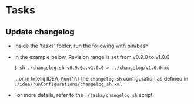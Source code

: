 # Tasks

## Update changelog

* Inside the 'tasks' folder, run the following with bin/bash

* In the example below, Revision range is set from v0.9.0 to v1.0.0

    `$ sh ./changelog.sh v0.9.0..v1.0.0 > ../changelog/v1.0.0.md`

    ...or in Intellij IDEA, `Run(^R)` the `changelog.sh` configuration as defined in `./idea/runConfigurations/changelog_sh.xml`

* For more details, refer to the `./tasks/changelog.sh` script.
